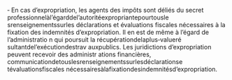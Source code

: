 ‐ En cas d’expropriation, les agents des impôts sont déliés du secret professionnelàl’égarddel’autoritéexpropriantepourtousle srenseignementssurles déclarations et évaluations fiscales nécessaires à la fixation des indemnités d’expropriation. Il en est de même à l’égard de l’administratio n qui poursuit la récupérationdelaplus‐valueré sultantdel’exécutiondestrav auxpublics.
Les juridictions d’expropriation peuvent recevoir des administr ations financières, communicationdetouslesrenseignementssurlesdéclarationse tévaluationsfiscales nécessairesàlafixationdesindemnitésd’expropriation.